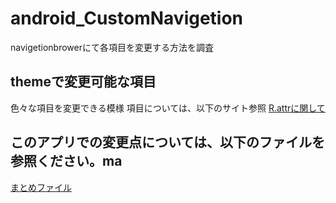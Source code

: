 # android_CustomNavigetion
navigetionbrowerにて各項目を変更する方法を調査

## themeで変更可能な項目
色々な項目を変更できる模様
項目については、以下のサイト参照
[R.attrに関して](https://developer.android.com/reference/android/R.attr.html#navigationBarDividerColor)

## このアプリでの変更点については、以下のファイルを参照ください。ma
[まとめファイル](android_CustomNavigetion.xlsx)
